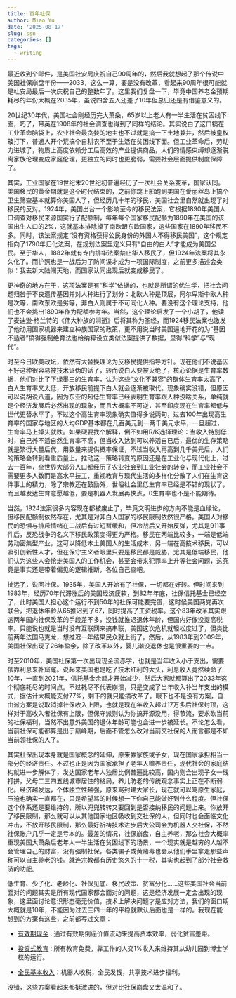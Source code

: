 ```yaml
---
title: 百年社保
author: Miao Yu
date: '2025-08-17'
slug: ssn
categories: []
tags:
  - writing
---
```


最近收到个邮件，是美国社安局庆祝自己90周年的，然后我就想起了那个传说中美国社保崩盘年份——2033，这么一算，要是没有改革，看起来90周年很可能就是社安局最后一次庆祝自己的整数年了。这里我们复盘一下，毕竟中国养老金预期耗尽的年份大概在2035年，虽说四舍五入还差了10年但总归还是有借鉴意义的。

20世纪30年代，美国社会刚经历完大萧条，65岁以上老人有一半生活在贫困线下面，巧了，带英在1908年的社会调查也得到了同样的结论。其实说白了这口锅在工业革命脑袋上，农业社会最贪婪的地主也不过就是搞一下土地兼并，然后被皇权敲打下，普通人开个荒搞个自耕农不至于生活在贫困线下面。但工业革命后，劳动力进城了，物质上高度依赖分工后高效的产业提供商品，人们的情感束缚却逐渐脱离家族伦理变成家庭伦理，更独立的同时也更脆弱，需要社会层面提供制度保障了。

其实，工业国家在19世纪末20世纪初普遍经历了一次社会关系变革，国家认同。美国移民的黄金期就是这个时代结束的，之前你跳上船跑到美国在爱丽丝岛上搞个卫生筛查基本就算你美国人了，但经历几十年的移民，美国社会里自然就出现了对移民的反对。1924年，美国出台一个影响至今的移民法案，它根据1890年美国人口调查对移民来源国实行了配额制，每年每个国家移民配额为1890年在美国的该国出生人口的2%，这就基本排除掉了南欧跟东欧国家，这些国家在1890年移民不多。同时，该法案规定“没有资格获得公民身份的外国人不得移民美国”，这个规定指向了1790年归化法案，在规划法案里定义只有“自由的白人”才能成为美国公民。至于华人，1882年就有专门排华法案禁止华人移民了，但1924年法案将其永久化了。而护照也是一战后为了防间谍才成为一项国际制度，之前更多描述会类似：我去新大陆闯天地，而国家认同出现后就变成移民了。

更神奇的地方在于，这项法案是有“科学”依据的，也就是所谓的优生学，把社会问题归咎于不良遗传基因并对人种进行了划分：北欧人种是顶层，阿尔卑斯中欧人种是次等，南欧东欧是劣等，非白人则属于不可同化人种。要没有这个理论支持，他们也不会挑出1890年作为配额参考年。当然，这个理论启发了一个小胡子，他读了麦迪逊·格兰特的《伟大种族的消逝》后将其称为圣经，而1924移民法案也激发了他动用国家机器来建立种族国家的政策，更不用说当时美国遍地开花的为“基因不适者”搞得强制绝育法也给纳粹设立类似法案提供了数据，显得“科学”与“现代”。

时至今日欧美政坛，依然有大替换理论为反移民提供指导方针。现在他们不说基因不好这种很容易被技术证伪的话了，转而说白人要被灭绝了，核心论据是生育率数据，他们对比了下绿墨三的生育率，认为这些“文化不兼容”的群体生育率太高了，白人生育率又太低，开放移民前提下白人就会逐渐被取代。现象确实没错，但原因可以说胡说八道，因为东亚的超低生育率已经表明生育率跟人种没啥关系，单纯就是个经济发展后必然出现的现象，而且大概率不可逆，甚至印度现在生育率都低与世代更替水平了。不过这个高生育率现象确实值得多说两句，过去100年出现高生育率的国家与地区的人均GDP基本都在几百美元到一两千美元水平，一旦超过，生育率马上掉头就跌。如果硬要找个解释，倒不如用R/K选择理论：当收入特别低时，自己养不活自然生育率不高，但当收入达到可以养活自已后，最优的生存策略就是繁衍大量后代，用数量来提供概率保证，不过当收入再高到几千美元后，人们的策略会转到看重质量上。推动这一策略转变的原因还是在工业化与现代化上，过去一百年，全世界大部分人口都经历了农业社会到工业社会的转变，而工业社会不需要更多人数而是高水平技工，重视教育与现代生活的多样化分散了人们在生育这件事上的精力，除了宗教还在鼓励外，世俗社会里低生育率已经是不错的现状了，而且越发达生育意愿越低，要是机器人发展再快点，0生育率也不是不能期待。

当然，1924法案很多内容现在都被废止了，毕竟文明进步的方向不能是血缘论，但移民配额制依然存在，尤其是对非白人国家的移民限制依然很严格。美国人对移民的恐惧与排斥情绪在二战后有过短暂缓和，但冷战后又开始反弹，尤其是911事件后，反恐战争的名义下移民政策变得更为严格。移民在两端比较多，一端是低端劳动密集型产业，这可以降低本土美国人的生活成本，另一端在高技术移民，可以吸引创新性人才，但在保守主义者眼里只要是移民都是威胁，尤其是低端移民，他们认为这些人会抢走美国人的工作机会，甚至会带来犯罪率上升等社会问题，这究竟是事实还是带着偏见的逻辑推断，各位自己查吧。

扯远了，说回社保。1935年，美国人开始有了社保，一切都在好转。但时间来到1983年，经历70年代滞涨后的美国经济疲软，到82年年底，社保信托基金已经空了，此时美国人担心这个运行不到50年的社保可能要完蛋，这时候美国两党再次联合，把退休年龄从65推迟到了67，同时提高了工资税率。这个83年改革其实跟这两年国内社保改革的手段差不多，没钱就推迟退休年龄，但国内好像没提高税率。只能说也就是当时没有互联网来搞串联，美国这次危机就轻松度过了，但类比前两年法国马克龙，想推迟一年结果民众就上街了。然后，从1983年到2009年，美国社保出现了26年盈余，除了改革以外，婴儿潮没退休也是很重要的一点。

时至2010年，美国社保第一次出现现金流赤字，也就是当年收入小于支出，需要依靠利息来补窟窿。说起来美国也是吃了技术红利的大头，利息收入竟然续命了10年，一直到2021年，信托基金余额才开始减少，然后大家就都算出了2033年这个彻底耗尽的时间点。不过耗尽不代表崩溃，只是变成了当年收入补当年支出的模式，据估计大概能支付77%，剩下的就只能搞改革了。眼下也不是没有方案，自由派方案是说取消掉社保收入上限，也就是现在年收入超过17万多后社保封顶，这样对于高收入者社保有上限，但保守派则认为你搞开源没用，得节流，要求砍当前的社保福利，当然不出意外美国的退休年龄可能也会进一步被延长。不论怎么看，当前社保可能都算是出于巅峰期，后面不管怎么改对当前交社保的人而言都是不如当前领社保的人了。

其实社保出现本身就是国家概念的延伸，原来靠家族或子女，现在国家承担相当一部分的经济责任。不过也正是因为国家承担了老年人赡养责任，现代社会的家庭结构就进一步解体了，发达国家老年人独居比例普遍比较高，国内则会出现子女一线打拼，父母二三四五线城市居住的格局，养儿防老的传统观念事实上正在不断弱化。经济越发达，个体独立性越强，原来骂封建大家长，现在就可以骂原生家庭，压迫也确实一直都在，只是希望骂的时候想一下你自己能做好到什么程度。但社保这个体系还是要维持的，所以兜兜转转又要回到是否接纳移民的问题上来。你放开了移民限制，那么就可以从其他国家地区吸收到交社保的人，但同时也会面临文化冲击，不放开移民限制，那么最好祈祷技术进步后大公司会为机器人交社保，不然社保账户几乎一定是亏本的。最差的情况，社保崩盘，自主养老，那么社会大概率重现美国大萧条后老年人一半生活在贫困线下的场景，一个现实就是越穷的人越不会管理自己的财富，没有强制社保，各类骗子或黄赌毒也会从他们手里拿走那些声称可以自主养老的钱。就连宗教都有历史悠久的十一税，其实也起到了部分社会救济的功能。

低生育、少子化、老龄化、社保见底、移民政策、贫富分化……这些美国社会当前面对的问题其实是所有现代国家都会面对的问题，这是经济发展一定会出现的现象，这里面讨论意识形态毫无价值，技术上解决问题才是应对方法，我们的窗口期大概就是10年，不能因为过去三四十年的平稳就默认后面也是一样的。我现在能想到的方案有这些，之前都写过文章：

- [有效期现金](https://yufree.cn/cn/2021/11/15/expire-cash-account/) : 通过有效期倒逼价值流动来提高资本效率，弱化贫富差距。

- [投资式教育](https://yufree.cn/cn/2022/02/05/education-investment/) : 所有教育免费，靠工作的人交1%收入来维持其从幼儿园到博士学校的运行。

- [全民基本收入](https://yufree.cn/cn/2024/03/26/ubi/)：机器人收税，全民发钱，共享技术进步福利。

没错，这些方案看起来都挺激进的，但对比社保崩盘又太温和了。
